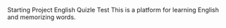 Starting Project 
English Quizle Test This is a platform for learning English and memorizing words.
